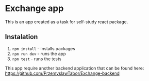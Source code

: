# Exchange app

This is an app created as a task for self-study react package.

## Instalation
1. `npm install` - installs packages
2. `npm run dev` - runs the app
3. `npm test` - runs the tests

This app require another backend application that can be found here: https://github.com/PrzemyslawTabor/Exchange-backend